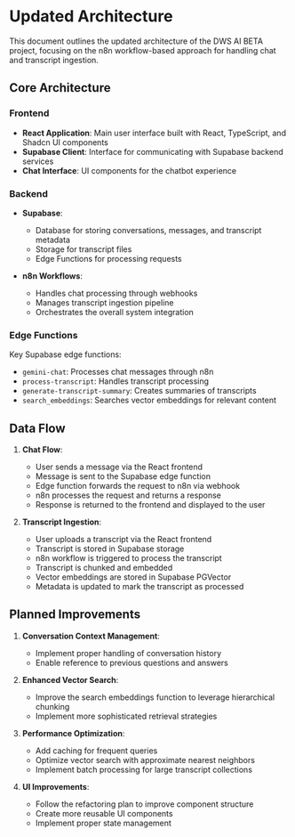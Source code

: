 # Updated Architecture

This document outlines the updated architecture of the DWS AI BETA project, focusing on the n8n workflow-based approach for handling chat and transcript ingestion.

## Core Architecture

### Frontend
- **React Application**: Main user interface built with React, TypeScript, and Shadcn UI components
- **Supabase Client**: Interface for communicating with Supabase backend services
- **Chat Interface**: UI components for the chatbot experience

### Backend
- **Supabase**: 
  - Database for storing conversations, messages, and transcript metadata
  - Storage for transcript files
  - Edge Functions for processing requests

- **n8n Workflows**: 
  - Handles chat processing through webhooks
  - Manages transcript ingestion pipeline
  - Orchestrates the overall system integration

### Edge Functions
Key Supabase edge functions:
- `gemini-chat`: Processes chat messages through n8n
- `process-transcript`: Handles transcript processing
- `generate-transcript-summary`: Creates summaries of transcripts
- `search_embeddings`: Searches vector embeddings for relevant content

## Data Flow

1. **Chat Flow**:
   - User sends a message via the React frontend
   - Message is sent to the Supabase edge function
   - Edge function forwards the request to n8n via webhook
   - n8n processes the request and returns a response
   - Response is returned to the frontend and displayed to the user

2. **Transcript Ingestion**:
   - User uploads a transcript via the React frontend
   - Transcript is stored in Supabase storage
   - n8n workflow is triggered to process the transcript
   - Transcript is chunked and embedded
   - Vector embeddings are stored in Supabase PGVector
   - Metadata is updated to mark the transcript as processed

## Planned Improvements

1. **Conversation Context Management**:
   - Implement proper handling of conversation history
   - Enable reference to previous questions and answers

2. **Enhanced Vector Search**:
   - Improve the search embeddings function to leverage hierarchical chunking
   - Implement more sophisticated retrieval strategies

3. **Performance Optimization**:
   - Add caching for frequent queries
   - Optimize vector search with approximate nearest neighbors
   - Implement batch processing for large transcript collections

4. **UI Improvements**:
   - Follow the refactoring plan to improve component structure
   - Create more reusable UI components
   - Implement proper state management